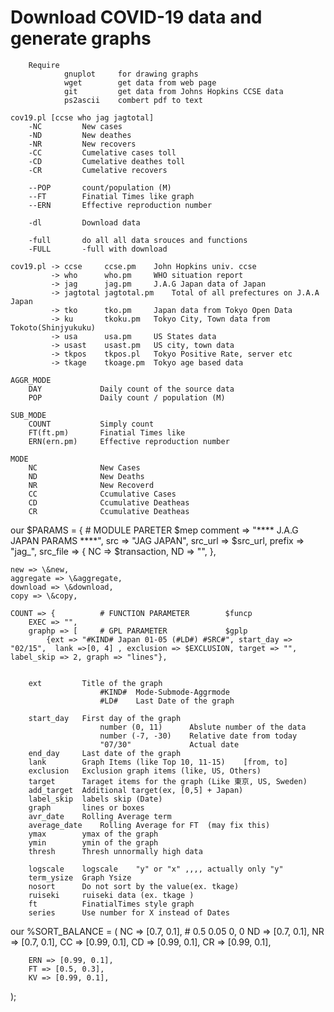 #	Download COVID-19 data and generate graphs
		Require 
				gnuplot		for drawing graphs
				wget 		get data from web page
				git			get data from Johns Hopkins CCSE data
				ps2ascii	combert pdf to text

	cov19.pl [ccse who jag jagtotal] 
		-NC 		New cases
		-ND 		New deathes
		-NR			New recovers
		-CC			Cumelative cases toll
		-CD			Cumelative deathes toll
		-CR			Cumelative recovers

		--POP		count/population (M)
		--FT		Finatial Times like graph
		--ERN		Effective reproduction number

		-dl			Download data

		-full		do all all data srouces and functions 
		-FULL		-full with download

	cov19.pl -> ccse	 ccse.pm 	John Hopkins univ. ccse
			 -> who		 who.pm		WHO situation report
			 -> jag		 jag.pm		J.A.G Japan data of Japan
			 -> jagtotal jagtotal.pm	Total of all prefectures on J.A.A Japan 
			 -> tko		 tko.pm		Japan data from Tokyo Open Data
			 -> ku		 tkoku.pm	Tokyo City, Town data from Tokoto(Shinjyukuku)
			 -> usa		 usa.pm		US States data
			 -> usast	 usast.pm	US city, town data
			 -> tkpos	 tkpos.pl	Tokyo Positive Rate, server etc
			 -> tkage	 tkoage.pm	Tokyo age based data

	AGGR_MODE
		DAY				Daily count of the source data
		POP				Daily count / population (M)

	SUB_MODE
		COUNT			Simply count
		FT(ft.pm)		Finatial Times like 
		ERN(ern.pm)		Effective reproduction number

	MODE
		NC				New Cases
		ND				New Deaths
		NR				New Recoverd
		CC				Ccumulative Cases
		CD				Ccumulative Deatheas
		CR				Ccumulative Deatheas



 our $PARAMS = {			# MODULE PARETER		$mep
    comment => "**** J.A.G JAPAN PARAMS ****",
    src => "JAG JAPAN",
	src_url => $src_url,
    prefix => "jag_",
    src_file => {
		NC => $transaction,
		ND => "",
    },

    new => \&new,
    aggregate => \&aggregate,
    download => \&download,
    copy => \&copy,
	
	COUNT => {			# FUNCTION PARAMETER		$funcp
		EXEC => "",
		graphp => [		# GPL PARAMETER				$gplp
			{ext => "#KIND# Japan 01-05 (#LD#) #SRC#", start_day => "02/15",  lank =>[0, 4] , exclusion => $EXCLUSION, target => "", label_skip => 2, graph => "lines"},


		ext			Title of the graph 
						#KIND#	Mode-Submode-Aggrmode
						#LD#	Last Date of the graph

		start_day	First day of the graph 
						number (0, 11)		Abslute number of the data
						number (-7, -30)	Relative date from today
						"07/30"				Actual date
		end_day		Last date of the graph
		lank		Graph Items (like Top 10, 11-15)	[from, to]	
		exclusion	Exclusion graph items (like, US, Others)
		target		Taraget items for the graph (Like 東京, US, Sweden)
		add_target	Additional target(ex, [0,5] + Japan)
		label_skip	labels skip (Date)
		graph		lines or boxes
		avr_date	Rolling Average term 
		average_date	Rolling Average for FT	(may fix this)
		ymax		ymax of the graph
		ymin		ymin of the graph
		thresh		Thresh unnormally high data

		logscale	logscale 	"y" or "x" ,,,, actually only "y"
		term_ysize	Graph Ysize
		nosort		Do not sort by the value(ex. tkage)
		ruiseki		ruiseki data (ex. tkage )
		ft			FinatialTimes style graph
		series		Use number for X instead of Dates



our %SORT_BALANCE = (
        NC => [0.7,  0.1],      # 0.5 0.05  0, 0
        ND => [0.7,  0.1],
        NR => [0.7,  0.1],
        CC => [0.99, 0.1],
        CD => [0.99, 0.1],
        CR => [0.99, 0.1],

        ERN => [0.99, 0.1],
        FT => [0.5, 0.3],
        KV => [0.99, 0.1],
);
